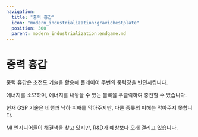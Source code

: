 ```yaml
---
navigation:
  title: "중력 흉갑"
  icon: "modern_industrialization:gravichestplate"
  position: 300
  parent: modern_industrialization:endgame.md
---
```


# 중력 흉갑

<ItemImage id="modern_industrialization:gravichestplate" />

중력 흉갑은 초전도 기술을 활용해 플레이어 주변의 중력장을 반전시킵니다.

에너지를 소모하며, 에너지를 내놓을 수 있는 블록을 우클릭하여 충전할 수 있습니다.

현재 GSP 기술은 비행과 낙하 피해를 막아주지만, 다른 종류의 피해는 막아주지 못합니다.

MI 엔지니어들이 해결책을 찾고 있지만, R&D가 예상보다 오래 걸리고 있습니다.

